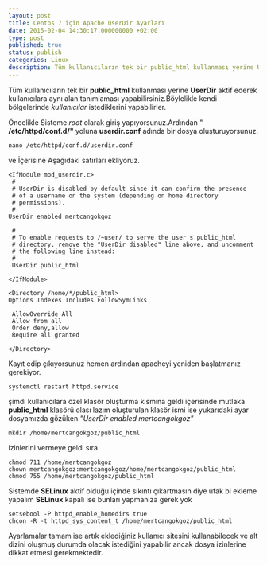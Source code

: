 ```yaml
---
layout: post
title: Centos 7 için Apache UserDir Ayarları
date: 2015-02-04 14:30:17.000000000 +02:00
type: post
published: true
status: publish
categories: Linux
description: Tüm kullanıcıların tek bir public_html kullanması yerine UserDir aktif ederek kullanıcılara aynı alan tanımlaması yapabilirsiniz.Böylelikle
---
```

Tüm kullanıcıların tek bir **public\_html** kullanması yerine **UserDir** aktif ederek kullanıcılara aynı alan tanımlaması yapabilirsiniz.Böylelikle kendi bölgelerinde _kullanıcılar_ istediklerini yapabilirler.

Öncelikle Sisteme _root_ olarak giriş yapıyorsunuz.Ardından " **/etc/httpd/conf.d/"** yoluna **userdir.conf** adında bir dosya oluşturuyorsunuz.

    nano /etc/httpd/conf.d/userdir.conf

ve İçerisine Aşağıdaki satırları ekliyoruz.

    <IfModule mod_userdir.c>
     #
     # UserDir is disabled by default since it can confirm the presence
     # of a username on the system (depending on home directory
     # permissions).
     #
    UserDir enabled mertcangokgoz

     #
     # To enable requests to /~user/ to serve the user's public_html
     # directory, remove the "UserDir disabled" line above, and uncomment
     # the following line instead:
     #
     UserDir public_html

    </IfModule>

    <Directory /home/*/public_html>
    Options Indexes Includes FollowSymLinks

     AllowOverride All
     Allow from all
     Order deny,allow
     Require all granted

    </Directory>

Kayıt edip çıkıyorsunuz hemen ardından apacheyi yeniden başlatmanız gerekiyor.

    systemctl restart httpd.service

şimdi kullanıcılara özel klasör oluşturma kısmına geldi içerisinde mutlaka **public\_html** klasörü olası lazım oluşturulan klasör ismi ise yukarıdaki ayar dosyamızda gözüken _"UserDir enabled mertcangokgoz"_

    mkdir /home/mertcangokgoz/public_html

izinlerini vermeye geldi sıra

    chmod 711 /home/mertcangokgoz
    chown mertcangokgoz:mertcangokgoz/home/mertcangokgoz/public_html
    chmod 755 /home/mertcangokgoz/public_html

Sistemde **SELinux** aktif olduğu içinde sıkıntı çıkartmasın diye ufak bi ekleme yapalım **SELinux** kapalı ise bunları yapmanıza gerek yok

    setsebool -P httpd_enable_homedirs true
    chcon -R -t httpd_sys_content_t /home/mertcangokgoz/public_html

Ayarlamalar tamam ise artık eklediğiniz kullanıcı sitesini kullanabilecek ve alt dizini oluşmuş durumda olacak istediğini yapabilir ancak dosya izinlerine dikkat etmesi gerekmektedir.
